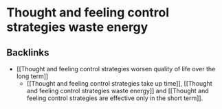 # Thought and feeling control strategies waste energy

## Backlinks
* [[Thought and feeling control strategies worsen quality of life over the long term]]
	* [[Thought and feeling control strategies take up time]], [[Thought and feeling control strategies waste energy]] and [[Thought and feeling control strategies are effective only in the short term]].

<!-- #Life -->

<!-- {BearID:02ED7ABF-F3BB-4464-A671-77DDB427FF68-15756-00001304623FBB17} -->
